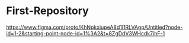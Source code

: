 # First-Repository
https://www.figma.com/proto/KhNpkxiupeA8d1l1RLVAgp/Untitled?node-id=1-2&starting-point-node-id=1%3A2&t=8ZgDdV3WHcdk7ihF-1
